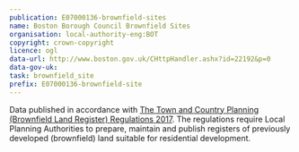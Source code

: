 ```yaml
---
publication: E07000136-brownfield-sites
name: Boston Borough Council Brownfield Sites
organisation: local-authority-eng:BOT
copyright: crown-copyright
licence: ogl
data-url: http://www.boston.gov.uk/CHttpHandler.ashx?id=22192&p=0
data-gov-uk: 
task: brownfield_site
prefix: E07000136-brownfield-site
---
```


Data published in accordance with [The Town and Country Planning (Brownfield Land Register) Regulations 2017](http://www.legislation.gov.uk/uksi/2017/403/contents/made).
The regulations require Local Planning Authorities to prepare, maintain and publish registers of previously developed (brownfield) land suitable for residential development.

